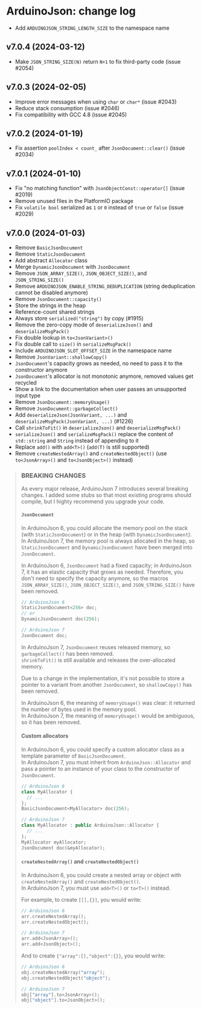 ArduinoJson: change log
=======================

* Add `ARDUINOJSON_STRING_LENGTH_SIZE` to the namespace name

v7.0.4 (2024-03-12)
------

* Make `JSON_STRING_SIZE(N)` return `N+1` to fix third-party code (issue #2054)

v7.0.3 (2024-02-05)
------

* Improve error messages when using `char` or `char*` (issue #2043)
* Reduce stack consumption (issue #2046)
* Fix compatibility with GCC 4.8 (issue #2045)

v7.0.2 (2024-01-19)
------

* Fix assertion `poolIndex < count_` after `JsonDocument::clear()` (issue #2034)

v7.0.1 (2024-01-10)
------

* Fix "no matching function" with `JsonObjectConst::operator[]` (issue #2019)
* Remove unused files in the PlatformIO package
* Fix `volatile bool` serialized as `1` or `0` instead of `true` or `false` (issue #2029)

v7.0.0 (2024-01-03)
------

* Remove `BasicJsonDocument`
* Remove `StaticJsonDocument`
* Add abstract `Allocator` class
* Merge `DynamicJsonDocument` with `JsonDocument`
* Remove `JSON_ARRAY_SIZE()`, `JSON_OBJECT_SIZE()`, and `JSON_STRING_SIZE()`
* Remove `ARDUINOJSON_ENABLE_STRING_DEDUPLICATION` (string deduplication cannot be disabled anymore)
* Remove `JsonDocument::capacity()`
* Store the strings in the heap
* Reference-count shared strings
* Always store `serialized("string")` by copy (#1915)
* Remove the zero-copy mode of `deserializeJson()` and `deserializeMsgPack()`
* Fix double lookup in `to<JsonVariant>()`
* Fix double call to `size()` in `serializeMsgPack()`
* Include `ARDUINOJSON_SLOT_OFFSET_SIZE` in the namespace name
* Remove `JsonVariant::shallowCopy()`
* `JsonDocument`'s capacity grows as needed, no need to pass it to the constructor anymore
* `JsonDocument`'s allocator is not monotonic anymore, removed values get recycled
* Show a link to the documentation when user passes an unsupported input type
* Remove `JsonDocument::memoryUsage()`
* Remove `JsonDocument::garbageCollect()`
* Add `deserializeJson(JsonVariant, ...)` and `deserializeMsgPack(JsonVariant, ...)` (#1226)
* Call `shrinkToFit()` in `deserializeJson()` and `deserializeMsgPack()`
* `serializeJson()` and `serializeMsgPack()` replace the content of `std::string` and `String` instead of appending to it
* Replace `add()` with `add<T>()` (`add(T)` is still supported)
* Remove `createNestedArray()` and `createNestedObject()` (use `to<JsonArray>()` and `to<JsonObject>()` instead)

> ### BREAKING CHANGES
>
> As every major release, ArduinoJson 7 introduces several breaking changes.
> I added some stubs so that most existing programs should compile, but I highty recommend you upgrade your code.
>
> #### `JsonDocument`
> 
> In ArduinoJson 6, you could allocate the memory pool on the stack (with `StaticJsonDocument`) or in the heap (with `DynamicJsonDocument`).  
> In ArduinoJson 7, the memory pool is always allocated in the heap, so `StaticJsonDocument` and `DynamicJsonDocument` have been merged into `JsonDocument`.
>
> In ArduinoJson 6, `JsonDocument` had a fixed capacity; in ArduinoJson 7, it has an elastic capacity that grows as needed.
> Therefore, you don't need to specify the capacity anymore, so the macros `JSON_ARRAY_SIZE()`, `JSON_OBJECT_SIZE()`, and `JSON_STRING_SIZE()` have been removed.
>
> ```c++
> // ArduinoJson 6
> StaticJsonDocument<256> doc;
> // or
> DynamicJsonDocument doc(256);
> 
> // ArduinoJson 7
> JsonDocument doc;
> ```
>
> In ArduinoJson 7, `JsonDocument` reuses released memory, so `garbageCollect()` has been removed.  
> `shrinkToFit()` is still available and releases the over-allocated memory.
>
> Due to a change in the implementation, it's not possible to store a pointer to a variant from another `JsonDocument`, so `shallowCopy()` has been removed.
> 
> In ArduinoJson 6, the meaning of `memoryUsage()` was clear: it returned the number of bytes used in the memory pool.  
> In ArduinoJson 7, the meaning of `memoryUsage()` would be ambiguous, so it has been removed.
>
> #### Custom allocators
>
> In ArduinoJson 6, you could specify a custom allocator class as a template parameter of `BasicJsonDocument`.  
> In ArduinoJson 7, you must inherit from `ArduinoJson::Allocator` and pass a pointer to an instance of your class to the constructor of `JsonDocument`.
>
> ```c++
> // ArduinoJson 6
> class MyAllocator {
>   // ...
> };
> BasicJsonDocument<MyAllocator> doc(256);
>
> // ArduinoJson 7
> class MyAllocator : public ArduinoJson::Allocator {
>   // ...
> };
> MyAllocator myAllocator;
> JsonDocument doc(&myAllocator);
> ```
>
> #### `createNestedArray()` and `createNestedObject()`
>
> In ArduinoJson 6, you could create a nested array or object with `createNestedArray()` and `createNestedObject()`.  
> In ArduinoJson 7, you must use `add<T>()` or `to<T>()` instead.
>
> For example, to create `[[],{}]`, you would write:
>
> ```c++
> // ArduinoJson 6
> arr.createNestedArray();
> arr.createNestedObject();
>
> // ArduinoJson 7
> arr.add<JsonArray>();
> arr.add<JsonObject>();
> ```
>
> And to create `{"array":[],"object":{}}`, you would write:
>
> ```c++
> // ArduinoJson 6
> obj.createNestedArray("array");
> obj.createNestedObject("object");
>
> // ArduinoJson 7
> obj["array"].to<JsonArray>();
> obj["object"].to<JsonObject>();
> ```
